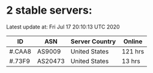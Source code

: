 # 2 stable servers:

Latest update at: Fri Jul 17 20:10:13 UTC 2020

| ID | ASN | Server Country | Online |
| -- | --- | -------------- | ------ |
| #.CAA8 | AS9009 | United States | 121 hrs |
| #.73F9 | AS20473 | United States | 13 hrs |

